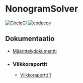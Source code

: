 # NonogramSolver
[![CircleCI](https://circleci.com/gh/lchz/NonogramSolver.svg?style=svg)](https://circleci.com/gh/lchz/NonogramSolver)
[![codecov](https://codecov.io/gh/lchz/NonogramSolver/branch/master/graph/badge.svg)](https://codecov.io/gh/lchz/NonogramSolver)

## Dokumentaatio

- [Määrittelydokumentti](https://github.com/lchz/NonogramSolver/blob/master/documentation/Maarittelydokumentti.md)

- ### Viikkoraportit
  - [Viikkoraportti 1](https://github.com/lchz/NonogramSolver/blob/master/documentation/Viikkoraportit/viikko-1.md)
